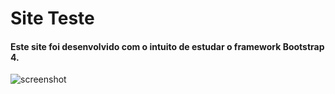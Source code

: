 # Site Teste
#### Este site foi desenvolvido com o intuito de estudar o framework Bootstrap 4.

![screenshot](https://user-images.githubusercontent.com/63068481/82775155-4198e200-9e1d-11ea-9278-67e18c2bb8e5.png)
